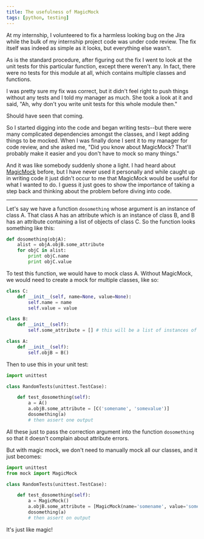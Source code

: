 ```yaml
---
title: The usefulness of MagicMock
tags: [python, testing]
---
```


At my internship, I volunteered to fix a harmless looking bug on the Jira while the bulk of my internship project code was under code review. The fix itself was indeed as simple as it looks, but everything else wasn't. <!--more-->

As is the standard procedure, after figuring out the fix I went to look at the unit tests for this particular function, except there weren't any. In fact, there were no tests for this module at all, which contains multiple classes and functions.

I was pretty sure my fix was correct, but it didn't feel right to push things without any tests and I told my manager as much. She took a look at it and said, "Ah, why don't you write unit tests for this whole module then."

Should have seen that coming.

So I started digging into the code and began writing tests--but there were many complicated dependencies amongst the classes, and I kept adding things to be mocked. When I was finally done I sent it to my manager for code review, and she asked me, "Did you know about MagicMock? That'll probably make it easier and you don't have to mock so many things." 

And it was like somebody suddenly shone a light. I had heard about [MagicMock](http://www.voidspace.org.uk/python/mock/magicmock.html#mock.MagicMock) before, but I have never used it personally and while caught up in writing code it just didn't occur to me that MagicMock would be useful for what I wanted to do. I guess it just goes to show the importance of taking a step back and thinking about the problem before diving into code. 

---

Let's say we have a function `dosomething` whose argument is an instance of class A. That class A has an attribute which is an instance of class B, and B has an attribute containing a list of objects of class C. So the function looks something like this:

```python
def dosomething(objA):
    alist = objA.objB.some_attribute
    for objC in alist:
        print objC.name
        print objC.value
```

To test this function, we would have to mock class A. Without MagicMock, we would need to create a mock for multiple classes, like so:

```python
class C:
    def __init__(self, name=None, value=None):
        self.name = name
        self.value = value

class B:
    def __init__(self):
        self.some_attribute = [] # this will be a list of instances of class C

class A:
    def __init__(self):
        self.objB = B()

```

Then to use this in your unit test:

```python
import unittest

class RandomTests(unittest.TestCase):

    def test_dosomething(self):
        a = A()
        a.objB.some_attribute = [C('somename', 'somevalue')]
        dosomething(a)
        # then assert one output
```

All these just to pass the correction argument into the function `dosomething` so that it doesn't complain about attribute errors. 

But with magic mock, we don't need to manually mock all our classes, and it just becomes:

```python
import unittest
from mock import MagicMock

class RandomTests(unittest.TestCase):

    def test_dosomething(self):
        a = MagicMock()
        a.objB.some_attribute = [MagicMock(name='somename', value='somevalue')]
        dosomething(a)
        # then assert on output
```

It's just like magic!
